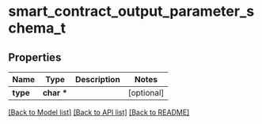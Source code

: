 # smart_contract_output_parameter_schema_t

## Properties
Name | Type | Description | Notes
------------ | ------------- | ------------- | -------------
**type** | **char \*** |  | [optional] 

[[Back to Model list]](../README.md#documentation-for-models) [[Back to API list]](../README.md#documentation-for-api-endpoints) [[Back to README]](../README.md)


